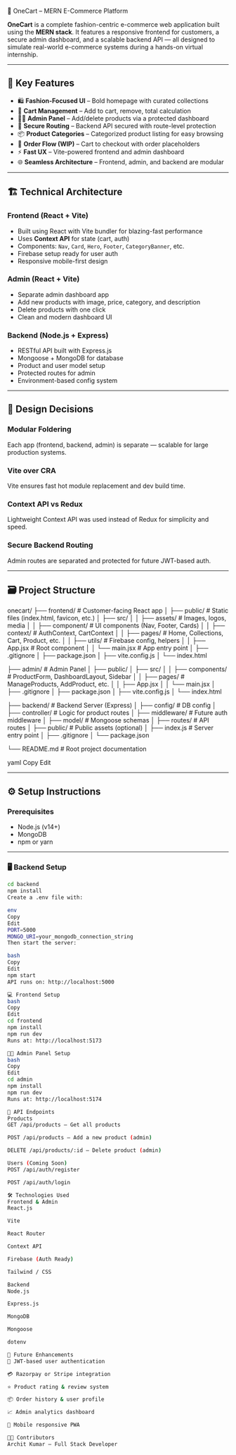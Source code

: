 🛒 OneCart – MERN E-Commerce Platform

**OneCart** is a complete fashion-centric e-commerce web application built using the **MERN stack**. It features a responsive frontend for customers, a secure admin dashboard, and a scalable backend API — all designed to simulate real-world e-commerce systems during a hands-on virtual internship.

---

## 🧩 Key Features

- 🛍️ **Fashion-Focused UI** – Bold homepage with curated collections
- 🛒 **Cart Management** – Add to cart, remove, total calculation
- 🧑‍💼 **Admin Panel** – Add/delete products via a protected dashboard
- 🔐 **Secure Routing** – Backend API secured with route-level protection
- 📦 **Product Categories** – Categorized product listing for easy browsing
- 🔄 **Order Flow (WIP)** – Cart to checkout with order placeholders
- ⚡ **Fast UX** – Vite-powered frontend and admin dashboard
- 🌐 **Seamless Architecture** – Frontend, admin, and backend are modular

---

## 🏗️ Technical Architecture

### Frontend (React + Vite)

- Built using React with Vite bundler for blazing-fast performance
- Uses **Context API** for state (cart, auth)
- Components: `Nav`, `Card`, `Hero`, `Footer`, `CategoryBanner`, etc.
- Firebase setup ready for user auth
- Responsive mobile-first design

### Admin (React + Vite)

- Separate admin dashboard app
- Add new products with image, price, category, and description
- Delete products with one click
- Clean and modern dashboard UI

### Backend (Node.js + Express)

- RESTful API built with Express.js
- Mongoose + MongoDB for database
- Product and user model setup
- Protected routes for admin
- Environment-based config system

---

## 🧠 Design Decisions

### Modular Foldering

Each app (frontend, backend, admin) is separate — scalable for large production systems.

### Vite over CRA

Vite ensures fast hot module replacement and dev build time.

### Context API vs Redux

Lightweight Context API was used instead of Redux for simplicity and speed.

### Secure Backend Routing

Admin routes are separated and protected for future JWT-based auth.

---

## 🗃️ Project Structure

onecart/
├── frontend/ # Customer-facing React app
│ ├── public/ # Static files (index.html, favicon, etc.)
│ ├── src/
│ │ ├── assets/ # Images, logos, media
│ │ ├── component/ # UI components (Nav, Footer, Cards)
│ │ ├── context/ # AuthContext, CartContext
│ │ ├── pages/ # Home, Collections, Cart, Product, etc.
│ │ ├── utils/ # Firebase config, helpers
│ │ ├── App.jsx # Root component
│ │ └── main.jsx # App entry point
│ ├── .gitignore
│ ├── package.json
│ ├── vite.config.js
│ └── index.html

├── admin/ # Admin Panel
│ ├── public/
│ ├── src/
│ │ ├── components/ # ProductForm, DashboardLayout, Sidebar
│ │ ├── pages/ # ManageProducts, AddProduct, etc.
│ │ ├── App.jsx
│ │ └── main.jsx
│ ├── .gitignore
│ ├── package.json
│ ├── vite.config.js
│ └── index.html

├── backend/ # Backend Server (Express)
│ ├── config/ # DB config
│ ├── controller/ # Logic for product routes
│ ├── middleware/ # Future auth middleware
│ ├── model/ # Mongoose schemas
│ ├── routes/ # API routes
│ ├── public/ # Public assets (optional)
│ ├── index.js # Server entry point
│ ├── .gitignore
│ └── package.json

└── README.md # Root project documentation

yaml
Copy
Edit

---

## ⚙️ Setup Instructions

### Prerequisites

- Node.js (v14+)
- MongoDB
- npm or yarn

---

### 🖥️ Backend Setup

```bash
cd backend
npm install
Create a .env file with:

env
Copy
Edit
PORT=5000
MONGO_URI=your_mongodb_connection_string
Then start the server:

bash
Copy
Edit
npm start
API runs on: http://localhost:5000

💻 Frontend Setup
bash
Copy
Edit
cd frontend
npm install
npm run dev
Runs at: http://localhost:5173

🧑‍💼 Admin Panel Setup
bash
Copy
Edit
cd admin
npm install
npm run dev
Runs at: http://localhost:5174

📡 API Endpoints
Products
GET /api/products – Get all products

POST /api/products – Add a new product (admin)

DELETE /api/products/:id – Delete product (admin)

Users (Coming Soon)
POST /api/auth/register

POST /api/auth/login

🛠️ Technologies Used
Frontend & Admin
React.js

Vite

React Router

Context API

Firebase (Auth Ready)

Tailwind / CSS

Backend
Node.js

Express.js

MongoDB

Mongoose

dotenv

🚀 Future Enhancements
🔐 JWT-based user authentication

💳 Razorpay or Stripe integration

⭐ Product rating & review system

📦 Order history & user profile

📈 Admin analytics dashboard

📱 Mobile responsive PWA

👨‍💻 Contributors
Archit Kumar – Full Stack Developer
